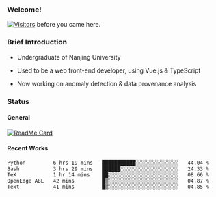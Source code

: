 ### Welcome!

[![Visitors](https://visitor-badge.laobi.icu/badge?page_id=HermitSun.HermitSun)]() before you came here.

### Brief Introduction

- Undergraduate of Nanjing University

- Used to be a web front-end developer, using Vue.js & TypeScript

- Now working on anomaly detection & data provenance analysis

### Status

#### General

[![ReadMe Card](https://github-readme-stats.hermitsun.vercel.app/api?username=HermitSun&count_private=true&show_icons=true)]()

#### Recent Works

<!--START_SECTION:waka-->
```text
Python         6 hrs 19 mins   ███████████░░░░░░░░░░░░░░   44.04 % 
Bash           3 hrs 29 mins   ██████░░░░░░░░░░░░░░░░░░░   24.33 % 
TeX            1 hr 14 mins    ██░░░░░░░░░░░░░░░░░░░░░░░   08.66 % 
OpenEdge ABL   42 mins         █▒░░░░░░░░░░░░░░░░░░░░░░░   04.87 % 
Text           41 mins         █▒░░░░░░░░░░░░░░░░░░░░░░░   04.85 % 
```
<!--END_SECTION:waka-->
